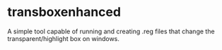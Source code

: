# transboxenhanced
A simple tool capable of running and creating .reg files that change the transparent/highlight box on windows.
